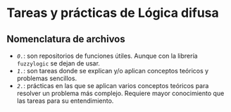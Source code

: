 # Tareas y prácticas de Lógica difusa

## Nomenclatura de archivos
- *`0.`*: son repositorios de funciones útiles. Aunque con la librería `fuzzylogic` se dejan de usar.
- *`1.`*: son tareas donde se explican y/o aplican conceptos teóricos y problemas sencillos.
- *`2.`*: prácticas en las que se aplican varios conceptos teóricos para resolver un problema más complejo. Requiere mayor conocimiento que las tareas para su entendimiento.